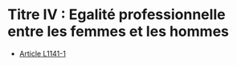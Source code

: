 # Titre IV : Egalité professionnelle entre les femmes et les hommes

* [Article L1141-1](./LEGIARTI000006900800.md)
